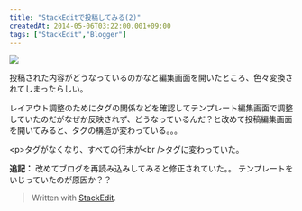 ```yaml
---
title: "StackEditで投稿してみる(2)"
createdAt: 2014-05-06T03:22:00.001+09:00
tags: ["StackEdit","Blogger"]
---
```

[![](http://3.bp.blogspot.com/-mh9tel09olk/U2i7G93YPJI/AAAAAAAAMvQ/47PTRDs7jSg/s320/2014-05-06+14.00.42.png)](http://3.bp.blogspot.com/-mh9tel09olk/U2i7G93YPJI/AAAAAAAAMvQ/47PTRDs7jSg/s1600/2014-05-06+14.00.42.png)

投稿された内容がどうなっているのかなと編集画面を開いたところ、色々変換されてしまったらしい。

レイアウト調整のためにタグの関係などを確認してテンプレート編集画面で調整していたのだがなぜか反映されず、どうなっているんだ？と改めて投稿編集画面を開いてみると、タグの構造が変わっている。。。

&lt;p&gt;タグがなくなり、すべての行末が&lt;br /&gt;タグに変わっていた。

**追記：**
改めてブログを再読み込みしてみると修正されていた。。
テンプレートをいじっていたのが原因か？？

> Written with [StackEdit](https://stackedit.io/).
